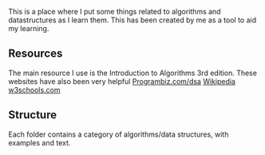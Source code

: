 This is a place where I put some things related to algorithms and datastructures as I learn them. This has been created by me as a tool to aid my learning. 

## Resources
The main resource I use is the Introduction to Algorithms 3rd edition.
These websites have also been very helpful
[Programbiz.com/dsa](https://www.programiz.com/dsa)
[Wikipedia](https://en.wikipedia.org/)
[w3schools.com](https://www.w3schools.com/)

## Structure
Each folder contains a category of algorithms/data structures, with examples and text.


